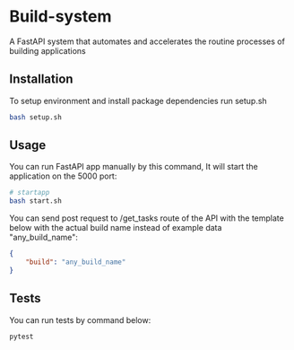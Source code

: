 # Build-system

A FastAPI system that automates and accelerates the routine processes of building applications

## Installation

To setup environment and install package dependencies run setup.sh

```bash
bash setup.sh
```

## Usage

You can run FastAPI app manually by this command, It will start the application on the 5000 port:
```bash
# startapp
bash start.sh
```

You can send post request to /get_tasks route of the API with the template below with the actual build name instead of example data "any_build_name":
```json
{
    "build": "any_build_name"
}
```

## Tests
You can run tests by command below:
```bash
pytest
```